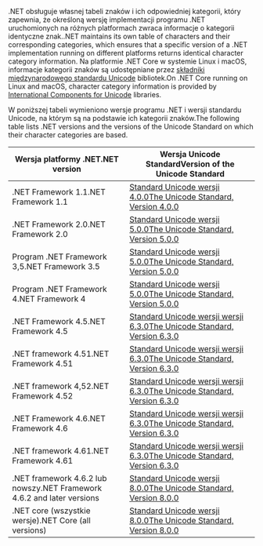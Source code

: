  <span data-ttu-id="832e6-101">.NET obsługuje własnej tabeli znaków i ich odpowiedniej kategorii, który zapewnia, że określoną wersję implementacji programu .NET uruchomionych na różnych platformach zwraca informacje o kategorii identyczne znak.</span><span class="sxs-lookup"><span data-stu-id="832e6-101">.NET maintains its own table of characters and their corresponding categories, which ensures that a specific version of a .NET implementation running on different platforms returns identical character category information.</span></span> <span data-ttu-id="832e6-102">Na platformie .NET Core w systemie Linux i macOS, informacje kategorii znaków są udostępniane przez [składniki międzynarodowego standardu Unicode](http://site.icu-project.org/) bibliotek.</span><span class="sxs-lookup"><span data-stu-id="832e6-102">On .NET Core running on Linux and macOS, character category information is provided by  [International Components for Unicode](http://site.icu-project.org/) libraries.</span></span>
 
 <span data-ttu-id="832e6-103">W poniższej tabeli wymieniono wersje programu .NET i wersji standardu Unicode, na którym są na podstawie ich kategorii znaków.</span><span class="sxs-lookup"><span data-stu-id="832e6-103">The following table lists .NET versions and the versions of the Unicode Standard on which their character categories are based.</span></span>   
  
|<span data-ttu-id="832e6-104">Wersja platformy .NET</span><span class="sxs-lookup"><span data-stu-id="832e6-104">.NET version</span></span>|<span data-ttu-id="832e6-105">Wersja Unicode Standard</span><span class="sxs-lookup"><span data-stu-id="832e6-105">Version of the Unicode Standard</span></span>|  
|----------------------------|-------------------------------------|  
|<span data-ttu-id="832e6-106">.NET Framework 1.1</span><span class="sxs-lookup"><span data-stu-id="832e6-106">.NET Framework 1.1</span></span>|[<span data-ttu-id="832e6-107">Standard Unicode wersji 4.0.0</span><span class="sxs-lookup"><span data-stu-id="832e6-107">The Unicode Standard, Version 4.0.0</span></span>](https://www.unicode.org/versions/Unicode4.0.0/)|  
|<span data-ttu-id="832e6-108">.NET Framework 2.0</span><span class="sxs-lookup"><span data-stu-id="832e6-108">.NET Framework 2.0</span></span>|[<span data-ttu-id="832e6-109">Standard Unicode wersji 5.0.0</span><span class="sxs-lookup"><span data-stu-id="832e6-109">The Unicode Standard, Version 5.0.0</span></span>](https://www.unicode.org/versions/Unicode5.0.0)|  
|<span data-ttu-id="832e6-110">Program .NET Framework 3,5</span><span class="sxs-lookup"><span data-stu-id="832e6-110">.NET Framework 3.5</span></span>|[<span data-ttu-id="832e6-111">Standard Unicode wersji 5.0.0</span><span class="sxs-lookup"><span data-stu-id="832e6-111">The Unicode Standard, Version 5.0.0</span></span>](https://www.unicode.org/versions/Unicode5.0.0)|  
|<span data-ttu-id="832e6-112">Program .NET Framework 4</span><span class="sxs-lookup"><span data-stu-id="832e6-112">.NET Framework 4</span></span>|[<span data-ttu-id="832e6-113">Standard Unicode wersji 5.0.0</span><span class="sxs-lookup"><span data-stu-id="832e6-113">The Unicode Standard, Version 5.0.0</span></span>](https://www.unicode.org/versions/Unicode5.0.0)|  
|<span data-ttu-id="832e6-114">.NET Framework 4.5</span><span class="sxs-lookup"><span data-stu-id="832e6-114">.NET Framework 4.5</span></span>|[<span data-ttu-id="832e6-115">Standard Unicode wersji wersji 6.3.0</span><span class="sxs-lookup"><span data-stu-id="832e6-115">The Unicode Standard, Version 6.3.0</span></span>](https://www.unicode.org/versions/Unicode6.3.0/)|  
|<span data-ttu-id="832e6-116">.NET framework 4.51</span><span class="sxs-lookup"><span data-stu-id="832e6-116">.NET Framework 4.51</span></span>|[<span data-ttu-id="832e6-117">Standard Unicode wersji wersji 6.3.0</span><span class="sxs-lookup"><span data-stu-id="832e6-117">The Unicode Standard, Version 6.3.0</span></span>](https://www.unicode.org/versions/Unicode6.3.0/)|  
|<span data-ttu-id="832e6-118">.NET framework 4,52</span><span class="sxs-lookup"><span data-stu-id="832e6-118">.NET Framework 4.52</span></span>|[<span data-ttu-id="832e6-119">Standard Unicode wersji wersji 6.3.0</span><span class="sxs-lookup"><span data-stu-id="832e6-119">The Unicode Standard, Version 6.3.0</span></span>](https://www.unicode.org/versions/Unicode6.3.0/)|  
|<span data-ttu-id="832e6-120">.NET Framework 4.6</span><span class="sxs-lookup"><span data-stu-id="832e6-120">.NET Framework 4.6</span></span>|[<span data-ttu-id="832e6-121">Standard Unicode wersji wersji 6.3.0</span><span class="sxs-lookup"><span data-stu-id="832e6-121">The Unicode Standard, Version 6.3.0</span></span>](https://www.unicode.org/versions/Unicode6.3.0/)|  
|<span data-ttu-id="832e6-122">.NET framework 4.61</span><span class="sxs-lookup"><span data-stu-id="832e6-122">.NET Framework 4.61</span></span>|[<span data-ttu-id="832e6-123">Standard Unicode wersji wersji 6.3.0</span><span class="sxs-lookup"><span data-stu-id="832e6-123">The Unicode Standard, Version 6.3.0</span></span>](https://www.unicode.org/versions/Unicode6.3.0/)|  
|<span data-ttu-id="832e6-124">.NET framework 4.6.2 lub nowszy</span><span class="sxs-lookup"><span data-stu-id="832e6-124">.NET Framework 4.6.2 and later versions</span></span>|[<span data-ttu-id="832e6-125">Standard Unicode wersji 8.0.0</span><span class="sxs-lookup"><span data-stu-id="832e6-125">The Unicode Standard, Version 8.0.0</span></span>](https://www.unicode.org/versions/Unicode8.0.0/)|  
|<span data-ttu-id="832e6-126">.NET core (wszystkie wersje)</span><span class="sxs-lookup"><span data-stu-id="832e6-126">.NET Core (all versions)</span></span>|[<span data-ttu-id="832e6-127">Standard Unicode wersji 8.0.0</span><span class="sxs-lookup"><span data-stu-id="832e6-127">The Unicode Standard, Version 8.0.0</span></span>](https://www.unicode.org/versions/Unicode8.0.0/)|
  
